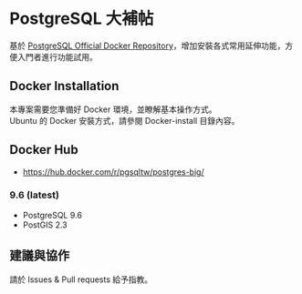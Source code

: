 # PostgreSQL 大補帖
基於 [PostgreSQL Official Docker Repository](https://hub.docker.com/_/postgres/)，增加安裝各式常用延伸功能，方便入門者進行功能試用。

## Docker Installation
本專案需要您準備好 Docker 環境，並瞭解基本操作方式。\
Ubuntu 的 Docker 安裝方式，請參閱 Docker-install 目錄內容。

## Docker Hub
* https://hub.docker.com/r/pgsqltw/postgres-big/
### 9.6 (latest)
* PostgreSQL 9.6
* PostGIS 2.3

## 建議與協作
請於 Issues & Pull requests 給予指教。

